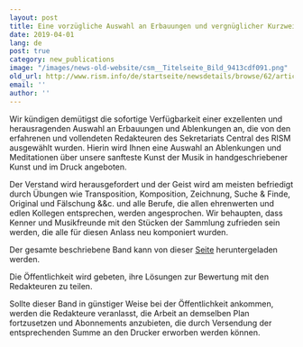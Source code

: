 ```yaml
---
layout: post
title: Eine vorzügliche Auswahl an Erbauungen und vergnüglicher Kurzweil
date: 2019-04-01
lang: de
post: true
category: new_publications
image: "/images/news-old-website/csm__Titelseite_Bild_9413cdf091.png"
old_url: http://www.rism.info/de/startseite/newsdetails/browse/62/article/64/a-most-excellent-selection-of-rism-activities.html
email: ''
author: ''
---
```


Wir kündigen demütigst die sofortige Verfügbarkeit einer exzellenten und herausragenden Auswahl an Erbauungen und Ablenkungen an, die von den erfahrenen und vollendeten Redakteuren des Sekretariats Central des RISM ausgewählt wurden. Hierin wird Ihnen eine Auswahl an Ablenkungen und Meditationen über unsere sanfteste Kunst der Musik in handgeschriebener Kunst und im Druck angeboten.

Der Verstand wird herausgefordert und der Geist wird am meisten befriedigt durch Übungen wie Transposition, Komposition, Zeichnung, Suche & Finde, Original und Fälschung &&c. und alle Berufe, die allen ehrenwerten und edlen Kollegen entsprechen, werden angesprochen. Wir behaupten, dass Kenner und Musikfreunde mit den Stücken der Sammlung zufrieden sein werden, die alle für diesen Anlass neu komponiert wurden.

Der gesamte beschriebene Band kann von dieser [Seite](/resources-old-website/news/pdfaprilscherz.pdf) heruntergeladen werden.

Die Öffentlichkeit wird gebeten, ihre Lösungen zur Bewertung mit den Redakteuren zu teilen.

Sollte dieser Band in günstiger Weise bei der Öffentlichkeit ankommen, werden die Redakteure veranlasst, die Arbeit an demselben Plan fortzusetzen und Abonnements anzubieten, die durch Versendung der entsprechenden Summe an den Drucker erworben werden können.

